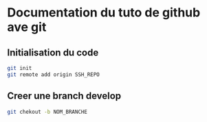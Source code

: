 # Documentation du tuto de github ave git

## Initialisation du code

```bash
git init
git remote add origin SSH_REPO

```

## Creer une branch develop 
```bash
git chekout -b NOM_BRANCHE
```
